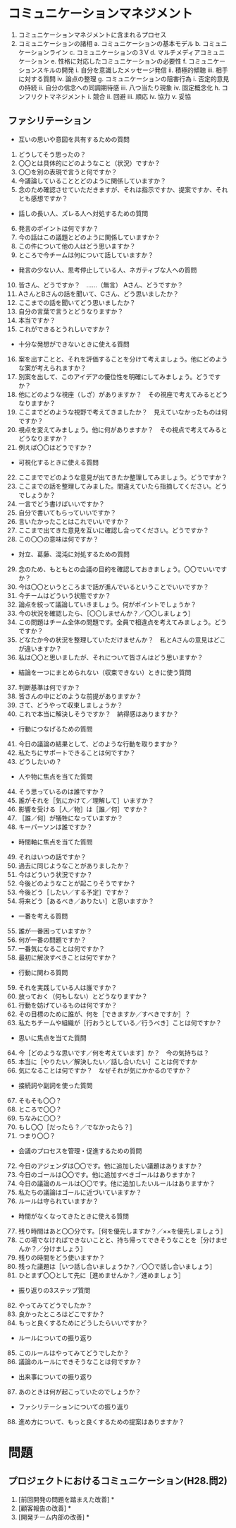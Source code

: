 # コミュニケーションマネジメント
1. コミュニケーションマネジメントに含まれるプロセス
2. コミュニケーションの諸相
	a. コミュニケーションの基本モデル
	b. コミュニケーションライン
	c. コミュニケーションの３V
	d. マルチメディアコミュニケーション
	e. 性格に対応したコミュニケーションの必要性
	f. コミュニケーションスキルの開発
		i. 自分を意識したメッセージ発信
		ii. 積極的傾聴
		iii. 相手に対する質問
		iv. 論点の整理
	g. コミュニケーションの阻害行為
		i. 否定的意見の持続
		ii. 自分の信念への同調期待感
		iii. 八つ当たり現象
		iv. 固定概念化
	h. コンフリクトマネジメント
		i. 競合
		ii. 回避
		iii. 順応
		iv. 協力
		v. 妥協
## ファシリテーション
* 互いの思いや意図を共有するための質問
1. どうしてそう思ったの？
2. 〇〇とは具体的にどのようなこと（状況）ですか？
3. 〇〇を別の表現で言うと何ですか？
4. 今議論していることとどのように関係していますか？
5. 念のため確認させていただきますが、それは指示ですか、提案ですか、それとも感想ですか？

* 話しの長い人、ズレる人へ対処するための質問
6. 発言のポイントは何ですか？
7. 今の話はこの議題とどのように関係していますか？
8. この件について他の人はどう思いますか？
9. ところで今チームは何について話していますか？

* 発言の少ない人、思考停止している人、ネガティブな人への質問
10. 皆さん、どうですか？　……（無言） Aさん、どうですか？
11. AさんとBさんの話を聞いて、Cさん、どう思いましたか？
12. ここまでの話を聞いてどう思いましたか？
13. 自分の言葉で言うとどうなりますか？
14. 本当ですか？
15. これができるとうれしいですか？

* 十分な発想ができないときに使える質問
16. 案を出すことと、それを評価することを分けて考えましょう。他にどのような案が考えられますか？
17. 別案を出して、このアイデアの優位性を明確にしてみましょう。どうですか？
18. 他にどのような視座（しざ）がありますか？　その視座で考えてみるとどうなりますか？
19. ここまでどのような視野で考えてきましたか？　見えていなかったものは何ですか？
20. 視点を変えてみましょう。他に何がありますか？　その視点で考えてみるとどうなりますか？
21. 例えば〇〇はどうですか？

* 可視化するときに使える質問
22. ここまででどのような意見が出てきたか整理してみましょう。どうですか？
23. ここまでの話を整理してみました。間違えていたら指摘してください。どうでしょうか？
24. 一言でどう書けばいいですか？
25. 自分で書いてもらっていいですか？
26. 言いたかったことはこれでいいですか？
27. ここまで出てきた意見を互いに確認し合ってください。どうですか？
28. この〇〇の意味は何ですか？

* 対立、葛藤、混沌に対処するための質問
29. 念のため、もともとの会議の目的を確認しておきましょう。〇〇でいいですか？
30. 今は〇〇というところまで話が進んでいるということでいいですか？
31. 今チームはどういう状態ですか？
32. 論点を絞って議論していきましょう。何がポイントでしょうか？
33. 今の状況を確認したら、［〇〇しませんか？／〇〇しましょう］
34. この問題はチーム全体の問題です。全員で相違点を考えてみましょう。どうですか？
35. どなたか今の状況を整理していただけませんか？　私とAさんの意見はどこが違いますか？
36. 私は〇〇と思いましたが、それについて皆さんはどう思いますか？

* 結論を一つにまとめられない（収束できない）ときに使う質問
37. 判断基準は何ですか？
38. 皆さんの中にどのような前提がありますか？
39. さて、どうやって収束しましょうか？
40. これで本当に解決しそうですか？　納得感はありますか？

* 行動につなげるための質問
41. 今日の議論の結果として、どのような行動を取りますか？
42. 私たちにサポートできることは何ですか？
43. どうしたいの？

* 人や物に焦点を当てた質問
44. そう思っているのは誰ですか？
45. 誰がそれを［気にかけて／理解して］いますか？
46. 影響を受ける［人／物］は［誰／何］ですか？
47. ［誰／何］が犠牲になっていますか？
48. キーパーソンは誰ですか？

* 時間軸に焦点を当てた質問
49. それはいつの話ですか？
50. 過去に同じようなことがありましたか？
51. 今はどういう状況ですか？
52. 今後どのようなことが起こりそうですか？
53. 今後どう［したい／する予定］ですか？
54. 将来どう［あるべき／ありたい］と思いますか？

* 一番を考える質問
55. 誰が一番困っていますか？
56. 何が一番の問題ですか？
57. 一番気になることは何ですか？
58. 最初に解決すべきことは何ですか？

* 行動に関わる質問
59. それを実践している人は誰ですか？
60. 放っておく（何もしない）とどうなりますか？
61. 行動を妨げているものは何ですか？
62. その目標のために誰が、何を［できますか／すべきですか］？
63. 私たちチームや組織が［行おうとしている／行うべき］ことは何ですか？

* 思いに焦点を当てた質問
64. 今［どのような思いです／何を考えています］か？　今の気持ちは？
65. 本当に［やりたい／解決したい／話し合いたい］ことは何ですか
66. 気になることは何ですか？　なぜそれが気にかかるのですか？

* 接続詞や副詞を使った質問
67. そもそも〇〇？
68. ところで〇〇？
69. ちなみに〇〇？
70. もし〇〇［だったら？／でなかったら？］
71. つまり〇〇？

* 会議のプロセスを管理・促進するための質問
72. 今日のアジェンダは〇〇です。他に追加したい議題はありますか？
73. 今日のゴールは〇〇です。他に追加すべきゴールはありますか？
74. 今日の議論のルールは〇〇です。他に追加したいルールはありますか？
75. 私たちの議論はゴールに近づいていますか？
76. ルールは守られていますか？

* 時間がなくなってきたときに使える質問
77. 残り時間はあと〇〇分です。［何を優先しますか？／××を優先しましょう］
78. この場でなければできないことと、持ち帰ってできそうなことを［分けませんか？／分けましょう］
79. 残りの時間をどう使いますか？
80. 残った議題は［いつ話し合いましょうか？／〇〇で話し合いましょう］
81. ひとまず〇〇として先に［進めませんか？／進めましょう］

* 振り返りの3ステップ質問
82. やってみてどうでしたか？
83. 良かったところはどこですか？
84. もっと良くするためにどうしたらいいですか？

* ルールについての振り返り
85. このルールはやってみてどうでしたか？
86. 議論のルールにできそうなことは何ですか？

* 出来事についての振り返り
87. あのときは何が起こっていたのでしょうか？

* ファシリテーションについての振り返り
88. 進め方について、もっと良くするための提案はありますか？

# 問題
## プロジェクトにおけるコミュニケーション(H28.問2)
1. [前回開発の問題を踏まえた改善]
	* 
2. [顧客報告の改善]
	* 
3. [開発チーム内部の改善]
	* 
